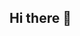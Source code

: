 ## Hi there 👋

<!--
**system-girl/system-girl** is a ✨ _special_ ✨ repository because its `README.md` (this file) appears on your GitHub profile.

Here are some ideas to get you started:

- 🔭 I’m currently working on ...p2p
- 🌱 I’m currently learning ...github.pow.cong.
- 👯 I’m looking to collaborate on ...
- 🤔 I’m looking for help with ...verifier tool
- 💬 Ask me about ...
- 📫 How to reach me: ...
- 😄 Pronouns: ...
- ⚡ Fun fact: ...
-->
